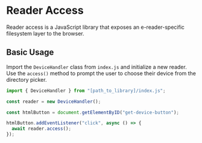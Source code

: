 # Reader Access

Reader access is a JavaScript library that exposes an e-reader-specific filesystem layer to the browser.

## Basic Usage

Import the `DeviceHandler` class from `index.js` and initialize a new reader. Use the `access()` method to prompt the user to choose their device from the directory picker.

```ts
import { DeviceHandler } from "[path_to_library]/index.js";

const reader = new DeviceHandler();

const htmlButton = document.getElementByID("get-device-button");

htmlButton.addEventListener("click", async () => {
  await reader.access();
});
```
